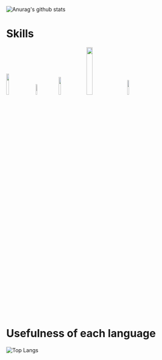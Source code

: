 ![Anurag's github stats](https://github-readme-stats.vercel.app/api?username=Mabule&show_icons=true&theme=monokai)
# Skills
<div>
  <img src="https://upload.wikimedia.org/wikipedia/commons/thumb/6/61/HTML5_logo_and_wordmark.svg/langfr-195px-HTML5_logo_and_wordmark.svg.png" width="12%">&emsp;
  <img src="https://upload.wikimedia.org/wikipedia/commons/thumb/d/d5/CSS3_logo_and_wordmark.svg/1200px-CSS3_logo_and_wordmark.svg.png" width="8.5%">&emsp;
  <img src="https://upload.wikimedia.org/wikipedia/commons/thumb/9/99/Unofficial_JavaScript_logo_2.svg/1200px-Unofficial_JavaScript_logo_2.svg.png" width="11%">&emsp;
  <img src="https://upload.wikimedia.org/wikipedia/commons/thumb/2/27/PHP-logo.svg/1200px-PHP-logo.svg.png" width="18%">&emsp;
  <img src="https://upload.wikimedia.org/wikipedia/commons/thumb/c/c3/Python-logo-notext.svg/600px-Python-logo-notextsvg.png" width="10%">
</div>

# Usefulness of each language
![Top Langs](https://github-readme-stats.vercel.app/api/top-langs/?username=Mabule)
